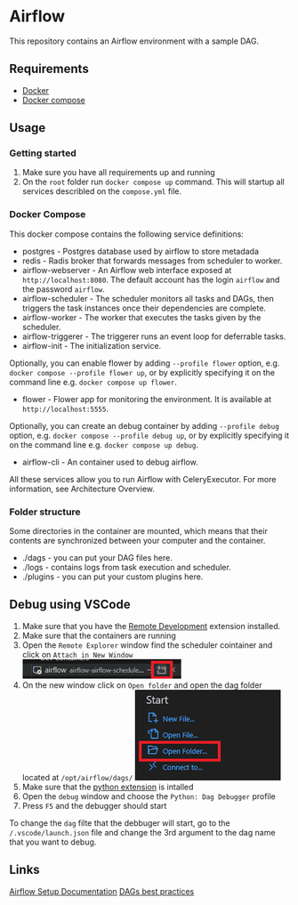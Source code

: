 # Airflow

This repository contains an Airflow environment with a sample DAG.

## Requirements

- [Docker](https://docs.docker.com/get-docker/)
- [Docker compose](https://docs.docker.com/compose/install/)

## Usage

### Getting started

1. Make sure you have all requirements up and running 
2. On the `root` folder run `docker compose up` command. This will startup all services describled on the `compose.yml` file.

### Docker Compose

This docker compose contains the following service definitions: 

- postgres - Postgres database used by airflow to store metadada
- redis - Radis broker that forwards messages from scheduler to worker.
- airflow-webserver - An Airflow web interface exposed at `http://localhost:8080`. The default account has the login `airflow` and the password `airflow`.
- airflow-scheduler - The scheduler monitors all tasks and DAGs, then triggers the task instances once their dependencies are complete.
- airflow-worker - The worker that executes the tasks given by the scheduler.
- airflow-triggerer - The triggerer runs an event loop for deferrable tasks.
- airflow-init - The initialization service.

Optionally, you can enable flower by adding `--profile flower` option, e.g. `docker compose --profile flower up`, or by explicitly specifying it on the command line e.g. `docker compose up flower`.

- flower - Flower app for monitoring the environment. It is available at `http://localhost:5555`. 

Optionally, you can create an debug container by adding `--profile debug` option, e.g. `docker compose --profile debug up`, or by explicitly specifying it on the command line e.g. `docker compose up debug`.

- airflow-cli - An container used to debug airflow. 

All these services allow you to run Airflow with CeleryExecutor. For more information, see Architecture Overview.

### Folder structure

Some directories in the container are mounted, which means that their contents are synchronized between your computer and the container.

- ./dags - you can put your DAG files here.
- ./logs - contains logs from task execution and scheduler.
- ./plugins - you can put your custom plugins here.

## Debug using VSCode

1. Make sure that you have the [Remote Development](https://marketplace.visualstudio.com/items?itemName=ms-vscode-remote.remote-containers) extension installed.
2. Make sure that the containers are running
3. Open the `Remote Explorer` window find the scheduler cointainer and click on `Attach in New Window`
![Attach in New Window button](assets/attach_in_new_window.png)
4. On the new window click on `Open folder` and open the dag folder located at `/opt/airflow/dags/`
![alt text](assets/open_folder.png)
5. Make sure that the [python extension](https://marketplace.visualstudio.com/items?itemName=ms-python.python) is intalled
6. Open the `debug` window and choose the `Python: Dag Debugger` profile
7. Press `F5` and the debugger should start


To change the `dag` filte that the debbuger will start, go to the `/.vscode/launch.json` file and change the 3rd argument to the dag name that you want to debug. 


## Links 

[Airflow Setup Documentation](https://airflow.apache.org/docs/apache-airflow/stable/howto/docker-compose/index.html)
[DAGs best practices](https://airflow.apache.org/docs/apache-airflow/stable/best-practices.html)
